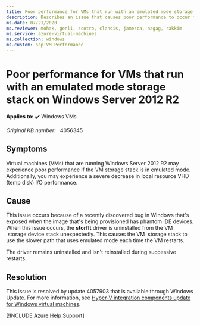 ```yaml
---
title: Poor performance for VMs that run with an emulated mode storage stack on Windows Server 2012 R2
description: Describes an issue that causes poor performance to occur for VMs that run with an emulated mode storage stack on Windows Server 2012 R2.
ms.date: 07/21/2020
ms.reviewer: mohak, genli, scotro, clandis, jamesca, nagag, rakkim
ms.service: azure-virtual-machines
ms.collection: windows
ms.custom: sap:VM Performance
---
```

# Poor performance for VMs that run with an emulated mode storage stack on Windows Server 2012 R2

**Applies to:** :heavy_check_mark: Windows VMs

_Original KB number:_ &nbsp; 4056345

## Symptoms

Virtual machines (VMs) that are running Windows Server 2012 R2 may experience poor performance if the VM storage stack is in emulated mode. Additionally, you may experience a severe decrease in local resource VHD (temp disk) I/O performance.

## Cause

This issue occurs because of a recently discovered bug in Windows that's exposed when the image that's being provisioned has phantom IDE devices. When this issue occurs, the **storflt** driver is uninstalled from the VM  storage device stack unexpectedly. This causes the VM  storage stack to use the slower path that uses emulated mode each time the VM restarts.

The driver remains uninstalled and isn't reinstalled during successive restarts.

## Resolution

This issue is resolved by update 4057903 that is available through Windows Update. For more information, see [Hyper-V integration components update for Windows virtual machines](https://support.microsoft.com/help/4057903).

[!INCLUDE [Azure Help Support](../../../includes/azure-help-support.md)]
